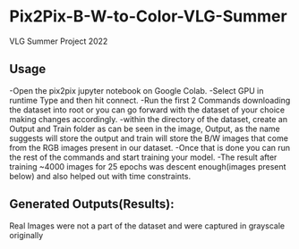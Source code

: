 # Pix2Pix-B-W-to-Color-VLG-Summer
VLG Summer Project 2022

## Usage

-Open the pix2pix jupyter notebook on Google Colab.
-Select GPU in runtime Type and then hit connect.
-Run the first 2 Commands downloading the dataset into root or you can go forward with the dataset of your choice making changes accordingly.
-within the directory of the dataset, create an Output and Train folder as can be seen in the image, Output, as the name suggests will store the output and train will store the B/W images that come from the RGB images present in our dataset.
-Once that is done you can run the rest of the commands and start training your model.
-The result after training ~4000 images for 25 epochs was descent enough(images present below) and also helped out with time constraints.

## Generated Outputs(Results):
Real Images were not a part of the dataset and were captured in grayscale originally


